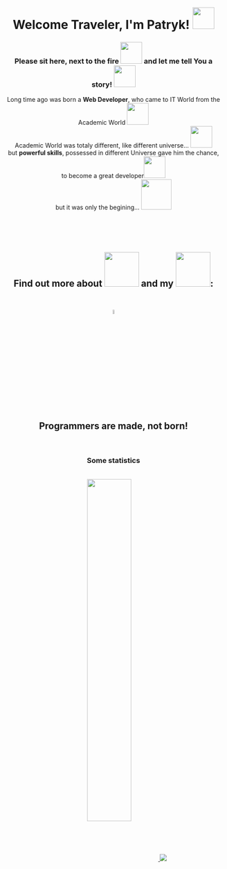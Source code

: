<h1 align="center"> Welcome Traveler, I'm Patryk! 
  <img src="https://media.giphy.com/media/Q5G7H7HR1aaMb0wQr5/giphy.gif" width="50">
</h1>

<h3 align="center"> Please sit here, next to the fire <img src="https://media.giphy.com/media/26BRtXIsv1ModKrE4/giphy.gif" width="50"> and let me tell You a story! 
  <img src="https://media.giphy.com/media/mF4gHR7CsyAB5QWpzz/giphy.gif" width="50">
</h3>

<p align="center"> Long time ago was born a <b>Web Developer</b>, who came to IT World from the Academic World <img src="https://media.giphy.com/media/1etn2BmiW0nOgoZHTL/giphy.gif" width="50"> <br/>
  Academic World was totaly different, like  different universe... <img src="https://media.giphy.com/media/XzppzumMgYj7uqEUqK/giphy.gif" width="50"> <br/>
  but <b>powerful skills</b>, possessed in different Universe gave him the chance, to become a great developer<img src="https://media.giphy.com/media/l4pT7MSfRKJQ8vj5S/giphy.gif" width="50"> <br/>
  but it was only the begining... <img src="https://media.giphy.com/media/gZ7UviOcFVVNBR2JlO/giphy.gif" width="70">
</p>

<br/>

<!-- <h2 align="center"> Currently: </h2> -->
<br/>
<div align="center">
<!-- <img align="center" width="50%" src="https://synaptek.co.uk/app/uploads/2019/07/Synaptek-logo.jpg">  -->
  </div>
<br/>

<h2 align="center"> Find out more about <img src="https://media.giphy.com/media/fZ83aZhAhTfIMErtCm/giphy.gif" width="80"> and my <img src="https://media.giphy.com/media/qPTyrrtmmjbjZtmSJG/giphy.gif" width="80">:</h2>
<br/>
<p align="center">
  <a href="https://www.linkedin.com/in/patryknowak1990/">
    <img width="5%" height="5%" src="https://content.linkedin.com/content/dam/me/business/en-us/amp/brand-site/v2/bg/LI-Bug.svg.original.svg" />
  </a>
</p>

<br/>
<!-- LeetCode--> 
<!-- <div align="center"><p>  From 14 April 21 I started practising <img src="https://media.giphy.com/media/WUlplcMpOCEmTGBtBW/giphy.gif" width="30"> problem solving on LeetCode platform: </p>  </div>

<p align="center">
  <a href="https://leetcode.com/Pat-On/">
    <img width="5%" height="5%" src="https://upload.wikimedia.org/wikipedia/commons/1/19/LeetCode_logo_black.png" />
  </a>
</p> -->

<h2 align="center">Programmers are made, not born!</h2>
<br/>
<h3 align="center">Some statistics</h3>
<!-- 
<p align="center">
  <a href="https://github.com/anuraghazra/github-readme-stats">
    <img height="90%" align="center" src="https://github-readme-stats.vercel.app/api/top-langs/?username=pat-on&layout=compact&theme=tokyonight")
" />
  </a>
  <a href="https://github.com/anuraghazra/github-readme-stats">
    <img align="center" src="https://github-readme-stats.vercel.app/api?username=pat-on&count_private=true&show_icons=true&layout=compact&theme=tokyonight" /> 
  </a>
</p>
-->
<br/>


<div align="center">

<!--   TODO: FIX VERCEL APP -->
  <a href="https://github.com/anuraghazra/github-readme-stats">
     <img height="45%" align="center" src="https://github-readme-stats.vercel.app/api/wakatime?username=paton&layout=compact&theme=tokyonight" />
  </a>

              
<a href="https://wakatime.com">
  <img src="https://wakatime.com/share/@paton/0095eb44-6662-4a78-8161-06e325f52bf4.png" />
  </a>
</div>
  

